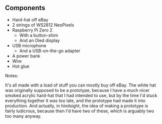## Components

- Hard-hat off eBay
- 2 strings of WS2812 NeoPixels
- Raspberry Pi Zero 2
    - With a button-shim
    - And an Oled display
- USB microphone
  - And a USB-on-the-go adapter
- A power bank
- Wire
- Hot glue

Notes:

It's all made with a load of stuff you can mostly buy off eBay. The white hat was originally supposed to be a prototype, because I have a much nicer smoked acrylic hard-hat that I had intended to use, but by the time I'd stuck everything together it was too late, and the prototype had made it into production. And actually, in hindsight, the idea of making a prototype is fairly ludicrous, because then I'd have two of these, which is arguably two too many anyway.
